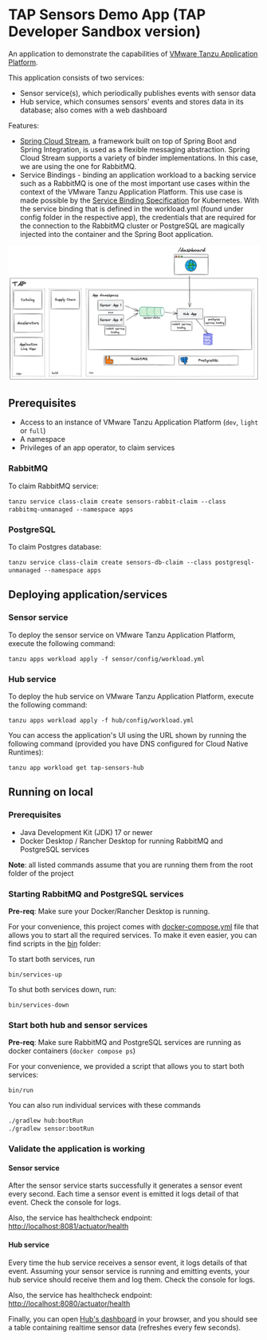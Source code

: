 # TAP Sensors Demo App (TAP Developer Sandbox version)

An application to demonstrate the capabilities of [VMware Tanzu Application Platform](https://tanzu.vmware.com/application-platform).

This application consists of two services:
- Sensor service(s), which periodically publishes events with sensor data
- Hub service, which consumes sensors' events and stores data in its database; also comes with a web dashboard

Features:
- [Spring Cloud Stream](https://spring.io/projects/spring-cloud-stream), a framework built on top of Spring Boot
  and Spring Integration, is used as a flexible messaging abstraction. Spring Cloud Stream supports a variety of binder
  implementations. In this case, we are using the one for RabbitMQ.
- Service Bindings - binding an application workload to a backing service such as a RabbitMQ is one of the most
  important use cases within the context of the VMware Tanzu Application Platform. This use case is made possible
  by the [Service Binding Specification](https://github.com/servicebinding/spec) for Kubernetes. With the service
  binding that is defined in the workload.yml (found under config folder in the respective app), the credentials that
  are required for the connection to the RabbitMQ cluster or PostgreSQL are magically injected into the container
  and the Spring Boot application.

![image](overview.png)


## Prerequisites

- Access to an instance of VMware Tanzu Application Platform (`dev`, `light` or `full`)
- A namespace
- Privileges of an app operator, to claim services

### RabbitMQ

To claim RabbitMQ service:
```shell
tanzu service class-claim create sensors-rabbit-claim --class rabbitmq-unmanaged --namespace apps
```

### PostgreSQL

To claim Postgres database:
```shell
tanzu service class-claim create sensors-db-claim --class postgresql-unmanaged --namespace apps
```

## Deploying application/services

### Sensor service
To deploy the sensor service on VMware Tanzu Application Platform, execute the following command:
```shell
tanzu apps workload apply -f sensor/config/workload.yml
```

### Hub service
To deploy the hub service on VMware Tanzu Application Platform, execute the following command:
```shell
tanzu apps workload apply -f hub/config/workload.yml
```

You can access the application's UI using the URL shown by running the following command (provided you have DNS configured for Cloud Native Runtimes):

```shell
tanzu app workload get tap-sensors-hub
```

## Running on local

### Prerequisites

- Java Development Kit (JDK) 17 or newer
- Docker Desktop / Rancher Desktop for running RabbitMQ and PostgreSQL services

**Note**: all listed commands assume that you are running them from the root folder of the project

### Starting RabbitMQ and PostgreSQL services

**Pre-req**: Make sure your Docker/Rancher Desktop is running.

For your convenience, this project comes with [docker-compose.yml](docker-compose.yml) file that allows you to start
all the required services. To make it even easier, you can find scripts in the [bin](bin) folder:

To start both services, run
```shell
bin/services-up
```

To shut both services down, run:
```shell
bin/services-down
```

### Start both hub and sensor services
**Pre-req**: Make sure RabbitMQ and PostgreSQL services are running as docker containers (`docker compose ps`)

For your convenience, we provided a script that allows you to start both services:
```shell
bin/run
```

You can also run individual services with these commands
```shell
./gradlew hub:bootRun
./gradlew sensor:bootRun
```

### Validate the application is working

#### Sensor service
After the sensor service starts successfully it generates a sensor event every second. Each time a sensor event is
emitted it logs detail of that event. Check the console for logs.

Also, the service has healthcheck endpoint: [http://localhost:8081/actuator/health](http://localhost:8081/actuator/health)

#### Hub service
Every time the hub service receives a sensor event, it logs details of that event. Assuming your sensor service is
running and emitting events, your hub service should receive them and log them. Check the console for logs.

Also, the service has healthcheck endpoint: [http://localhost:8080/actuator/health](http://localhost:8080/actuator/health)

Finally, you can open [Hub's dashboard](http://localhost:8080/) in your browser, and you should see a table
containing realtime sensor data (refreshes every few seconds).

